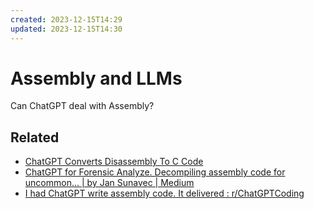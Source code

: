 ```yaml
---
created: 2023-12-15T14:29
updated: 2023-12-15T14:30
---
```

# Assembly and LLMs
Can ChatGPT deal with Assembly?

## Related
- [ChatGPT Converts Disassembly To C Code](https://swedishembedded.com/gpt-translate-assembly/)
- [ChatGPT for Forensic Analyze. Decompiling assembly code for uncommon… | by Jan Sunavec | Medium](https://jan-sunavec.medium.com/chatgpt-for-forensic-analyze-241373a56cba)
- [I had ChatGPT write assembly code. It delivered : r/ChatGPTCoding](https://www.reddit.com/r/ChatGPTCoding/comments/zhcwej/i_had_chatgpt_write_assembly_code_it_delivered/)
